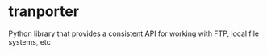 tranporter
==========

Python library that provides a consistent API for working with FTP, local file systems, etc